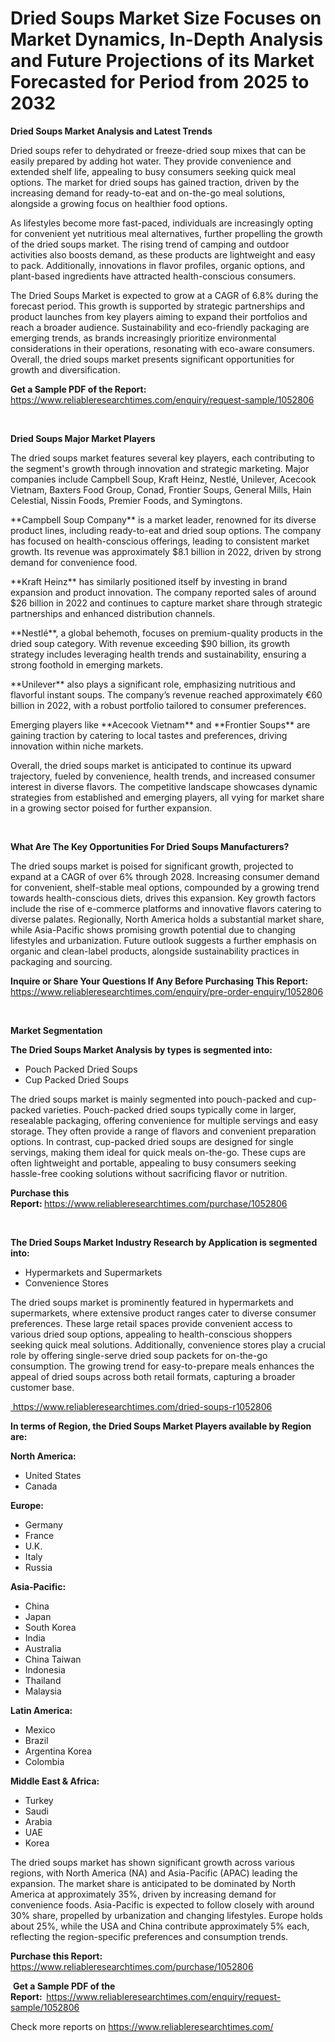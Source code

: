 <p><h1>Dried Soups Market Size Focuses on Market Dynamics, In-Depth Analysis and Future Projections of its Market Forecasted for Period from 2025 to 2032</h1></p><p><strong>Dried Soups Market Analysis and Latest Trends</strong></p>
<p><p>Dried soups refer to dehydrated or freeze-dried soup mixes that can be easily prepared by adding hot water. They provide convenience and extended shelf life, appealing to busy consumers seeking quick meal options. The market for dried soups has gained traction, driven by the increasing demand for ready-to-eat and on-the-go meal solutions, alongside a growing focus on healthier food options.</p><p>As lifestyles become more fast-paced, individuals are increasingly opting for convenient yet nutritious meal alternatives, further propelling the growth of the dried soups market. The rising trend of camping and outdoor activities also boosts demand, as these products are lightweight and easy to pack. Additionally, innovations in flavor profiles, organic options, and plant-based ingredients have attracted health-conscious consumers.</p><p>The Dried Soups Market is expected to grow at a CAGR of 6.8% during the forecast period. This growth is supported by strategic partnerships and product launches from key players aiming to expand their portfolios and reach a broader audience. Sustainability and eco-friendly packaging are emerging trends, as brands increasingly prioritize environmental considerations in their operations, resonating with eco-aware consumers. Overall, the dried soups market presents significant opportunities for growth and diversification.</p></p>
<p><strong>Get a Sample PDF of the Report:&nbsp;</strong> <a href="https://www.reliableresearchtimes.com/enquiry/request-sample/1052806?utm_campaign=3264&utm_medium=2&utm_source=Github&utm_content=ia&utm_term=22032025&utm_id=dried-soups">https://www.reliableresearchtimes.com/enquiry/request-sample/1052806</a></p>
<p>&nbsp;</p>
<p><strong>Dried Soups Major Market Players</strong></p>
<p><p>The dried soups market features several key players, each contributing to the segment's growth through innovation and strategic marketing. Major companies include Campbell Soup, Kraft Heinz, Nestlé, Unilever, Acecook Vietnam, Baxters Food Group, Conad, Frontier Soups, General Mills, Hain Celestial, Nissin Foods, Premier Foods, and Symingtons.</p><p>**Campbell Soup Company** is a market leader, renowned for its diverse product lines, including ready-to-eat and dried soup options. The company has focused on health-conscious offerings, leading to consistent market growth. Its revenue was approximately $8.1 billion in 2022, driven by strong demand for convenience food.</p><p>**Kraft Heinz** has similarly positioned itself by investing in brand expansion and product innovation. The company reported sales of around $26 billion in 2022 and continues to capture market share through strategic partnerships and enhanced distribution channels.</p><p>**Nestlé**, a global behemoth, focuses on premium-quality products in the dried soup category. With revenue exceeding $90 billion, its growth strategy includes leveraging health trends and sustainability, ensuring a strong foothold in emerging markets.</p><p>**Unilever** also plays a significant role, emphasizing nutritious and flavorful instant soups. The company’s revenue reached approximately €60 billion in 2022, with a robust portfolio tailored to consumer preferences.</p><p>Emerging players like **Acecook Vietnam** and **Frontier Soups** are gaining traction by catering to local tastes and preferences, driving innovation within niche markets.</p><p>Overall, the dried soups market is anticipated to continue its upward trajectory, fueled by convenience, health trends, and increased consumer interest in diverse flavors. The competitive landscape showcases dynamic strategies from established and emerging players, all vying for market share in a growing sector poised for further expansion.</p></p>
<p>&nbsp;</p>
<p><strong>What Are The Key Opportunities For Dried Soups Manufacturers?</strong></p>
<p><p>The dried soups market is poised for significant growth, projected to expand at a CAGR of over 6% through 2028. Increasing consumer demand for convenient, shelf-stable meal options, compounded by a growing trend towards health-conscious diets, drives this expansion. Key growth factors include the rise of e-commerce platforms and innovative flavors catering to diverse palates. Regionally, North America holds a substantial market share, while Asia-Pacific shows promising growth potential due to changing lifestyles and urbanization. Future outlook suggests a further emphasis on organic and clean-label products, alongside sustainability practices in packaging and sourcing.</p></p>
<p><strong>Inquire or Share Your Questions If Any Before Purchasing This Report:</strong> <a href="https://www.reliableresearchtimes.com/enquiry/pre-order-enquiry/1052806?utm_campaign=3264&utm_medium=2&utm_source=Github&utm_content=ia&utm_term=22032025&utm_id=dried-soups">https://www.reliableresearchtimes.com/enquiry/pre-order-enquiry/1052806</a></p>
<p>&nbsp;</p>
<p><strong>Market Segmentation</strong></p>
<p><strong>The Dried Soups Market Analysis by types is segmented into:</strong></p>
<p><ul><li>Pouch Packed Dried Soups</li><li>Cup Packed Dried Soups</li></ul></p>
<p><p>The dried soups market is mainly segmented into pouch-packed and cup-packed varieties. Pouch-packed dried soups typically come in larger, resealable packaging, offering convenience for multiple servings and easy storage. They often provide a range of flavors and convenient preparation options. In contrast, cup-packed dried soups are designed for single servings, making them ideal for quick meals on-the-go. These cups are often lightweight and portable, appealing to busy consumers seeking hassle-free cooking solutions without sacrificing flavor or nutrition.</p></p>
<p><strong>Purchase this Report:&nbsp;</strong><a href="https://www.reliableresearchtimes.com/purchase/1052806?utm_campaign=3264&utm_medium=2&utm_source=Github&utm_content=ia&utm_term=22032025&utm_id=dried-soups">https://www.reliableresearchtimes.com/purchase/1052806</a></p>
<p>&nbsp;</p>
<p><strong>The Dried Soups Market Industry Research by Application is segmented into:</strong></p>
<p><ul><li>Hypermarkets and Supermarkets</li><li>Convenience Stores</li></ul></p>
<p><p>The dried soups market is prominently featured in hypermarkets and supermarkets, where extensive product ranges cater to diverse consumer preferences. These large retail spaces provide convenient access to various dried soup options, appealing to health-conscious shoppers seeking quick meal solutions. Additionally, convenience stores play a crucial role by offering single-serve dried soup packets for on-the-go consumption. The growing trend for easy-to-prepare meals enhances the appeal of dried soups across both retail formats, capturing a broader customer base.</p></p>
<p><a href="https://www.reliableresearchtimes.com/dried-soups-r1052806?utm_campaign=3264&utm_medium=2&utm_source=Github&utm_content=ia&utm_term=22032025&utm_id=dried-soups">&nbsp;https://www.reliableresearchtimes.com/dried-soups-r1052806</a></p>
<p><strong>In terms of Region, the Dried Soups Market Players available by Region are:</strong></p>
<p>
    <p> <strong> North America: </strong>
        <ul>
            <li>United States</li>
            <li>Canada</li>
        </ul>
        </p> 
    <p> <strong> Europe: </strong>
        <ul>
            <li>Germany</li>
            <li>France</li>
            <li>U.K.</li>
            <li>Italy</li>
            <li>Russia</li>
        </ul>
        </p> 
    <p> <strong> Asia-Pacific: </strong>
        <ul>
            <li>China</li>
            <li>Japan</li>
            <li>South Korea</li>
            <li>India</li>
            <li>Australia</li>
            <li>China Taiwan</li>
            <li>Indonesia</li>
            <li>Thailand</li>
            <li>Malaysia</li>
        </ul>
        </p> 
    <p> <strong> Latin America: </strong>
        <ul>
            <li>Mexico</li>
            <li>Brazil</li>
            <li>Argentina Korea</li>
            <li>Colombia</li>
        </ul>
        </p> 
    <p> <strong> Middle East & Africa: </strong>
        <ul>
            <li>Turkey</li>
            <li>Saudi</li>
            <li>Arabia</li>
            <li>UAE</li>
            <li>Korea</li>
        </ul>
    </p>
    </p>
<p><p>The dried soups market has shown significant growth across various regions, with North America (NA) and Asia-Pacific (APAC) leading the expansion. The market share is anticipated to be dominated by North America at approximately 35%, driven by increasing demand for convenience foods. Asia-Pacific is expected to follow closely with around 30% share, propelled by urbanization and changing lifestyles. Europe holds about 25%, while the USA and China contribute approximately 5% each, reflecting the region-specific preferences and consumption trends.</p></p>
<p><strong>Purchase this Report: </strong><a href="https://www.reliableresearchtimes.com/purchase/1052806?utm_campaign=3264&utm_medium=2&utm_source=Github&utm_content=ia&utm_term=22032025&utm_id=dried-soups">https://www.reliableresearchtimes.com/purchase/1052806</a></p>
<p>&nbsp;<strong>Get a Sample PDF of the Report:&nbsp;&nbsp;</strong><a href="https://www.reliableresearchtimes.com/enquiry/request-sample/1052806?utm_campaign=3264&utm_medium=2&utm_source=Github&utm_content=ia&utm_term=22032025&utm_id=dried-soups">https://www.reliableresearchtimes.com/enquiry/request-sample/1052806</a></p>
<p><strong></strong></p>
<p>Check more reports on <a href="https://www.reliableresearchtimes.com/?utm_campaign=3264&utm_medium=2&utm_source=Github&utm_content=ia&utm_term=22032025&utm_id=dried-soups">https://www.reliableresearchtimes.com/</a></p>
